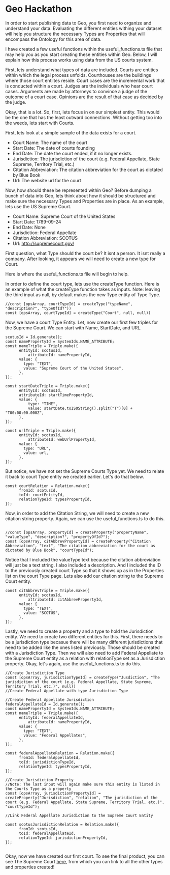 # Geo Hackathon

In order to start publishing data to Geo, you first need to organize and understand your data. Evaluating the different entities withing your dataset will help you structure the necessary Types are Properties that will encompass the Ontology for this area of data. 

I have created a few useful functions within the useful_functions.ts file that may help you as you start creating these entities within Geo. Below, I will explain how this process works using data from the US courts system.

First, lets understand what types of data are included. Courts are entities within which the legal process unfolds. Courthouses are the buildings where those court entiites reside. Court cases are the incremental work that is conducted within a court. Judges are the individuals who hear court cases. Arguments are made by attorneys to convince a judge of the outcome of a court case. Opinions are the result of that case as decided by the judge. 

Okay, that is a lot. So, first, lets focus in on our simplest entity. This would be the one that has the least outward connections. Without getting too into the weeds, lets start with Courts.

First, lets look at a simple sample of the data exists for a court.

- Court Name: The name of the court
- Start Date: The date of courts founding
- End Date: The date the court ended, if it no longer exists.
- Jurisdiction: The jurisdiction of the court (e.g. Federal Appellate, State Supreme, Territory Trial, etc.)
- Citation Abbreviation: The citation abbreviation for the court as dictated by Blue Book
- Url: The website url for the court

Now, how should these be represented within Geo? Before dumping a bunch of data into Geo, lets think about how it should be structured and make sure the necessary Types and Properties are in place. As an example, lets use the US Supreme Court.

- Court Name: Supreme Court of the United States
- Start Date: 1789-09-24
- End Date: None
- Jurisdiction: Federal Appellate
- Citation Abbreviation: SCOTUS
- Url: http://supremecourt.gov/

First question, what Type should the court be? It isnt a person. It isnt really a company. After looking, it appears we will need to create a new type for Court. 

Here is where the useful_functions.ts file will begin to help.

In order to define the court type, lets use the createType function. Here is an example of what the createType function takes as inputs. Note: leaving the third input as null, by default makes the new Type entity of Type Type.

```
//const [opsArray, courtTypeId] = createType("typeName", "description?", "typeOfId?"))
const [opsArray, courtTypeId] = createType("Court", null, null))
```

Now, we have a court Type Entity. Let, now create our first few triples for the Supreme Court. We can start with Name, StartDate, and URL.

```
scotusId = Id.generate();
const namePropertyId = SystemIds.NAME_ATTRIBUTE;
const nameTriple = Triple.make({
      entityId: scotusId,
          attributeId: namePropertyId,
      value: {
        type: "TEXT",
        value: "Supreme Court of the United States",
      },
});

const startDateTriple = Triple.make({
      entityId: scotusId,
      attributeId: startTimePropertyId,
      value: {
          type: "TIME",
          value: startDate.toISOString().split("T")[0] + "T00:00:00.000Z",
      },
});

const urlTriple = Triple.make({
      entityId: scotusId,
          attributeId: webUrlPropertyId,
      value: {
        type: "URL",
        value: url,
      },
});

```

But notice, we have not set the Supreme Courts Type yet. We need to relate it back to court Type entity we created earlier. Let's do that below.

```
const courtRelation = Relation.make({
      fromId: scotusId,
      toId: courtEntityId,
      relationTypeId: typesPropertyId,
});
```
Now, in order to add the Citation String, we will need to create a new citation string property. Again, we can use the useful_functions.ts to do this.

```

//const [opsArray, propertyId] = createProperty("propertyName", "valueType", "description?", "propertyOfId?");
const [opsArray, citAbbrevPropertyId] = createProperty("Citation Abbreviation", "text", "The citation abbreviation for the court as dictated by Blue Book", "courtTypeId");

```

Notice that I included the valueType text because the citation abbreviation will just be a text string. I also included a description. And I included the ID to the previously created court Type so that it shows up as in the Properties list on the court Type page. Lets also add our citation string to the Supreme Court entity.

```
const citAbbrevTriple = Triple.make({
      entityId: scotusId,
          attributeId: citAbbrevPropertyId,
      value: {
        type: "TEXT",
        value: "SCOTUS",
      },
});

```

Lastly, we need to create a property and a type to hold the Jurisdiction entity. We need to create two different entities for this. First, there needs to be a jurisdiction type becasue there will be many different jurisdictions that need to be added like the ones listed previously. Those should be created with a Jurisdiction Type. Then we will also need to add Federal Appellate to the Supreme Court entity as a relation with relationType set as a Jurisdiction property. Okay, let's again, use the useful_functions.ts to do this. 


```
//Create Jurisdiction Type
const [opsArray, jurisdictionTypeId] = createType("Jusdiction", "The jurisdiction of the court (e.g. Federal Appellate, State Supreme, Territory Trial, etc.)", null))
//Create Federal Appellate with type Jurisdiction Type

//Create Federal Appellate Jurisdiction
federalAppellateId = Id.generate();
const namePropertyId = SystemIds.NAME_ATTRIBUTE;
const nameTriple = Triple.make({
      entityId: federalAppellateId,
          attributeId: namePropertyId,
      value: {
        type: "TEXT",
        value: "Federal Appellates",
      },
});

const federalAppellateRelation = Relation.make({
      fromId: federalAppellateId,
      toId: jurisdictionTypeId,
      relationTypeId: typesPropertyId,
});

//Create Jurisdiction Property
//Note: The last input will again make sure this entity is listed in the Courts Type as a property
const [opsArray, jurisdictionPropertyId] = createProperty("Jurisdiction", "relation", "The jurisdiction of the court (e.g. Federal Appellate, State Supreme, Territory Trial, etc.)", "courtTypeId");

//Link Federal Appellate Jurisdiction to the Supreme Court Entity

const scotusJurisdictionRelation = Relation.make({
      fromId: scotusId,
      toId: federalAppellateId,
      relationTypeId: jurisdictionPropertyId,
});


```

Okay, now we have created our first court. To see the final product, you can see The Supreme Court [here](https://geogenesis-git-feat-testnet-geo-browser.vercel.app/space/EzQsF1VvvPV5FVqcp6YTtt/UQPkVXbPH3jJNX59mmSxZ8), from which you can link to all the other types and properties created!
